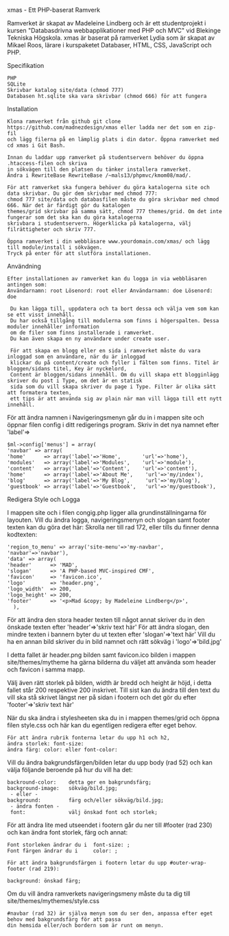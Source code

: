 xmas - Ett PHP-baserat Ramverk

Ramverket är skapat av Madeleine Lindberg och är ett studentprojekt i kursen "Databasdrivna webbapplikationer med PHP och MVC" vid Blekinge Tekniska Högskola. 
xmas är baserat på ramverket Lydia som är skapat av Mikael Roos, lärare i kurspaketet Databaser, HTML, CSS, JavaScript och PHP.

Specifikation

    PHP
    SQLite
    Skrivbar katalog site/data (chmod 777)
    Databasen ht.sqlite ska vara skrivbar (chmod 666) för att fungera
    
Installation

    Klona ramverket från github git clone https://github.com/madnezdesign/xmas eller ladda ner det som en zip-fil 
    och lägg filerna på en lämplig plats i din dator. Öppna ramverket med cd xmas i Git Bash. 
    
    Innan du laddar upp ramverket på studentservern behöver du öppna .htaccess-filen och skriva 
    in sökvägen till den platsen du tänker installera ramverket. 
    Ändra i RewriteBase RewriteBase /~mals13/phpmvc/kmom08/mad/.

    För att ramverket ska fungera behöver du göra katalogerna site och data skrivbar. Du gör dem skrivbar med chmod 777:
    chmod 777 site/data och databasfilen måste du göra skrivbar med chmod 666. När det är färdigt gör du katalogen
    themes/grid skrivbar på samma sätt, chmod 777 themes/grid. Om det inte fungerar som det ska kan du göra katalogerna
    skrivbara i studentservern. Högerklicka på katalogerna, välj filrättigheter och skriv 777.

    Öppna ramverket i din webbläsare www.yourdomain.com/xmas/ och lägg till module/install i sökvägen. 
    Tryck på enter för att slutföra installationen.

Användning

    Efter installationen av ramverket kan du logga in via webbläsaren antingen som:
    Användarnamn: root Lösenord: root eller Användarnamn: doe Lösenord: doe
     
     Du kan lägga till, uppdatera och ta bort dessa och välja vem som kan se ett visst innehåll. 
     Du har också tillgång till modulerna som finns i högerspalten. Dessa moduler innehåller information 
     om de filer som finns installerade i ramverket.
     Du kan även skapa en ny användare under create user. 
     
     För att skapa en blogg eller en sida i ramverket måste du vara inloggad som en användare, när du är inloggad
     klickar du på content/create och fyller i fälten som finns. Titel är bloggen/sidans titel, Key är nyckelord,
     Content är bloggen/sidans innehåll. Om du vill skapa ett blogginlägg skriver du post i Type, om det är en statisk
     sida som du vill skapa skriver du page i Type. Filter är olika sätt att formatera texten, 
     ett tips är att använda sig av plain när man vill lägga till ett nytt innehåll. 
     
För att ändra namnen i Navigeringsmenyn går du in i mappen site och öppnar filen config i ditt redigerings program.
Skriv in det nya namnet efter 'label'=>

    $ml->config['menus'] = array(
    'navbar' => array(
    'home'      => array('label'=>'Home',       'url'=>'home'),
    'modules'   => array('label'=>'Modules',    'url'=>'module'),
    'content'   => array('label'=>'Content',    'url'=>'content'),
    'home'      => array('label'=>'About Me',    'url'=>'my/index'),
    'blog'      => array('label'=>'My Blog',     'url'=>'my/blog'),
    'guestbook' => array('label'=>'Guestbook',   'url'=>'my/guestbook'),
    
    
Redigera Style och Logga

I mappen site och i filen congig.php ligger alla grundinställningarna för layouten.
Vill du ändra logga, navigeringsmenyn och slogan samt footer texten kan du göra det här: Skrolla ner till rad 172,
eller tills du finner denna kodtexten:

    'region_to_menu' => array('site-menu'=>'my-navbar', 'navbar'=>'navbar'),
    'data' => array(
    'header'      => 'MAD',
    'slogan'      => 'A PHP-based MVC-inspired CMF',
    'favicon'     => 'favicon.ico',
    'logo'        => 'header.png',
    'logo_width'  => 200,
    'logo_height' => 200,
    'footer'      => '<p>Mad &copy; by Madeleine Lindberg</p>',
      ),
      
För att ändra den stora header texten till något annat skriver du in den önskade texten efter 'header'=>'skriv text här'
För att ändra slogan, den mindre texten i bannern byter du ut texten efter 'slogan'=>'text här'
Vill du ha en annan bild skriver du in bild namnet och rätt sökväg i 'logo'=>'bild.jpg'

I detta fallet är header.png bilden samt favicon.ico bilden i mappen site/themes/mytheme
ha gärna bilderna du väljet att använda som header och favicon i samma mapp.

Välj även rätt storlek på bilden, width är bredd och height är höjd, i detta fallet står 200 respektive 200 inskrivet.
Till sist kan du ändra till den text du vill ska stå skrivet längst ner på sidan i footern och det gör du efter
'footer'=>'skriv text här'

När du ska ändra i stylesheeten ska du in i mappen themes/grid och öppna filen style.css och här kan du egentligen
redigera efter eget behov. 

    För att ändra rubrik fonterna letar du upp h1 och h2, 
    ändra storlek: font-size:  
    ändra färg: color: eller font-color:
    
Vill du ändra bakgrundsfärgen/bilden letar du upp body (rad 52) och kan välja följande beroende på hur du vill ha det:

    backround-color:    detta ger en bakgrundsfärg;
    background-image:   sökväg/bild.jpg;
     - eller -
    background:         färg och/eller sökväg/bild.jpg;
     - ändra fonten -
     font:              välj önskad font och storlek;
     
För att ändra lite med utseendet i footern går du ner till #footer (rad 230) och kan ändra font storlek, färg och annat:

    Font storleken ändrar du i  font-size: ;
    Font färgen ändrar du i     color: ;
    
    För att ändra bakgrundsfärgen i footern letar du upp #outer-wrap-footer (rad 219):
    
    background: önskad färg;
    
Om du vill ändra ramverkets navigeringsmeny måste du ta dig till site/themes/mythemes/style.css

    #navbar (rad 32) är själva menyn som du ser den, anpassa efter eget behov med bakgrundsfärg för att passa
    din hemsida eller/och bordern som är runt om menyn.
